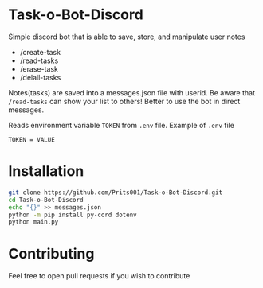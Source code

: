 ﻿# Task-o-Bot-Discord
Simple discord bot that is able to save, store, and manipulate user notes
- /create-task
- /read-tasks
- /erase-task
- /delall-tasks

Notes(tasks) are saved into a messages.json file with userid.
Be aware that `/read-tasks` can show your list to others! Better to use the bot in direct messages.

Reads environment variable `TOKEN` from `.env` file.
Example of `.env` file
```
TOKEN = VALUE
```

# Installation
```bash
git clone https://github.com/Prits001/Task-o-Bot-Discord.git
cd Task-o-Bot-Discord
echo "{}" >> messages.json
python -m pip install py-cord dotenv
python main.py
```

# Contributing
Feel free to open pull requests if you wish to contribute

